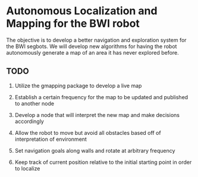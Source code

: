 # Autonomous Localization and Mapping for the BWI robot
The objective is to develop a better navigation and exploration system for
the BWI segbots. We will develop new algorithms for having the robot autonomously
generate a map of an area it has never explored before.


## TODO
1. Utilize the gmapping package to develop a live map

2. Establish a certain frequency for the map to be updated and published to another node

3. Develop a node that will interpret the new map and make decisions accordingly

4. Allow the robot to move but avoid all obstacles based off of interpretation of environment

5. Set navigation goals along walls and rotate at arbitrary frequency

6. Keep track of current position relative to the initial starting point in order to localize


